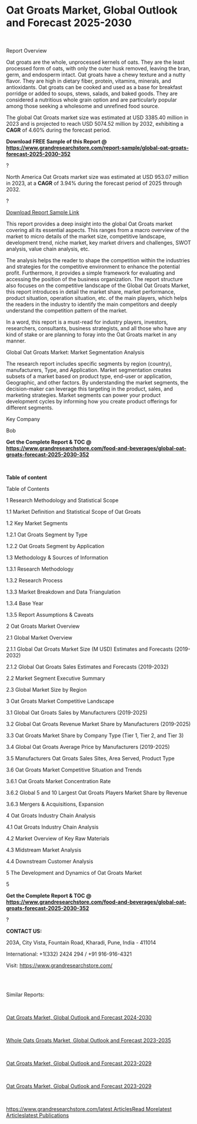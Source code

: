 <h1>Oat Groats Market, Global Outlook and Forecast 2025-2030</h1><br/><p>Report Overview</p>
 
 
 
 <p>Oat groats are the whole, unprocessed kernels of oats. They are the least processed form of oats, with only the outer husk removed, leaving the bran, germ, and endosperm intact. Oat groats have a chewy texture and a nutty flavor. They are high in dietary fiber, protein, vitamins, minerals, and antioxidants. Oat groats can be cooked and used as a base for breakfast porridge or added to soups, stews, salads, and baked goods. They are considered a nutritious whole grain option and are particularly popular among those seeking a wholesome and unrefined food source.</p>
 
 
 
 <p>The global Oat Groats market size was estimated at USD 3385.40 million in 2023 and is projected to reach USD 5074.52 million by 2032, exhibiting a <strong>CAGR</strong> of 4.60% during the forecast period.</p>
 
 
 
 <div><b>Download FREE Sample of this Report @ <a href="https://www.grandresearchstore.com/report-sample/global-oat-groats-forecast-2025-2030-352">https://www.grandresearchstore.com/report-sample/global-oat-groats-forecast-2025-2030-352</a></b></div>
 
 
 
 <p>? </p>
 
 
 
 <p>North America Oat Groats market size was estimated at USD 953.07 million in 2023, at a <strong>CAGR</strong> of 3.94% during the forecast period of 2025 through 2032.</p>
 
 
 
 <p>? </p>
 
 
 
 <p><a href="https://www.grandresearchstore.com/mr-admin/report-sample/global-oat-groats-forecast-2025-2030-352">Download Report Sample Link</a></p>
 
 
 
 <p>This report provides a deep insight into the global Oat Groats market covering all its essential aspects. This ranges from a macro overview of the market to micro details of the market size, competitive landscape, development trend, niche market, key market drivers and challenges, SWOT analysis, value chain analysis, etc.</p>
 
 
 
 <p>The analysis helps the reader to shape the competition within the industries and strategies for the competitive environment to enhance the potential profit. Furthermore, it provides a simple framework for evaluating and accessing the position of the business organization. The report structure also focuses on the competitive landscape of the Global Oat Groats Market, this report introduces in detail the market share, market performance, product situation, operation situation, etc. of the main players, which helps the readers in the industry to identify the main competitors and deeply understand the competition pattern of the market.</p>
 
 
 
 <p>In a word, this report is a must-read for industry players, investors, researchers, consultants, business strategists, and all those who have any kind of stake or are planning to foray into the Oat Groats market in any manner.</p>
 
 
 
 <p>Global Oat Groats Market: Market Segmentation Analysis</p>
 
 
 
 <p>The research report includes specific segments by region (country), manufacturers, Type, and Application. Market segmentation creates subsets of a market based on product type, end-user or application, Geographic, and other factors. By understanding the market segments, the decision-maker can leverage this targeting in the product, sales, and marketing strategies. Market segments can power your product development cycles by informing how you create product offerings for different segments.</p>
 
 
 
 <p>Key Company</p>
 
 
 
 <p>Bob</p>
 
 
 
 <div><b>Get the Complete Report & TOC @ <a href="https://www.grandresearchstore.com/food-and-beverages/global-oat-groats-forecast-2025-2030-352">https://www.grandresearchstore.com/food-and-beverages/global-oat-groats-forecast-2025-2030-352</a></b></div>
 
 
 
 <p><br />
 
 <b>Table of content</b></p>
 
 
 
 <p>Table of Contents<br />
 
 1 Research Methodology and Statistical Scope<br />
 
 1.1 Market Definition and Statistical Scope of Oat Groats<br />
 
 1.2 Key Market Segments<br />
 
 1.2.1 Oat Groats Segment by Type<br />
 
 1.2.2 Oat Groats Segment by Application<br />
 
 1.3 Methodology & Sources of Information<br />
 
 1.3.1 Research Methodology<br />
 
 1.3.2 Research Process<br />
 
 1.3.3 Market Breakdown and Data Triangulation<br />
 
 1.3.4 Base Year<br />
 
 1.3.5 Report Assumptions & Caveats<br />
 
 2 Oat Groats Market Overview<br />
 
 2.1 Global Market Overview<br />
 
 2.1.1 Global Oat Groats Market Size (M USD) Estimates and Forecasts (2019-2032)<br />
 
 2.1.2 Global Oat Groats Sales Estimates and Forecasts (2019-2032)<br />
 
 2.2 Market Segment Executive Summary<br />
 
 2.3 Global Market Size by Region<br />
 
 3 Oat Groats Market Competitive Landscape<br />
 
 3.1 Global Oat Groats Sales by Manufacturers (2019-2025)<br />
 
 3.2 Global Oat Groats Revenue Market Share by Manufacturers (2019-2025)<br />
 
 3.3 Oat Groats Market Share by Company Type (Tier 1, Tier 2, and Tier 3)<br />
 
 3.4 Global Oat Groats Average Price by Manufacturers (2019-2025)<br />
 
 3.5 Manufacturers Oat Groats Sales Sites, Area Served, Product Type<br />
 
 3.6 Oat Groats Market Competitive Situation and Trends<br />
 
 3.6.1 Oat Groats Market Concentration Rate<br />
 
 3.6.2 Global 5 and 10 Largest Oat Groats Players Market Share by Revenue<br />
 
 3.6.3 Mergers & Acquisitions, Expansion<br />
 
 4 Oat Groats Industry Chain Analysis<br />
 
 4.1 Oat Groats Industry Chain Analysis<br />
 
 4.2 Market Overview of Key Raw Materials<br />
 
 4.3 Midstream Market Analysis<br />
 
 4.4 Downstream Customer Analysis<br />
 
 5 The Development and Dynamics of Oat Groats Market<br />
 
 5</p>
 
 
 
 <div><b>Get the Complete Report & TOC @ <a href="https://www.grandresearchstore.com/food-and-beverages/global-oat-groats-forecast-2025-2030-352">https://www.grandresearchstore.com/food-and-beverages/global-oat-groats-forecast-2025-2030-352</a></b></div>
 
 
 
 <p>? </p>
 
 
 
 <p><b>CONTACT US:</b><br />
 
 203A, City Vista, Fountain Road, Kharadi, Pune, India - 411014<br />
 
 International: +1(332) 2424 294 / +91 916-916-4321<br />
 
 Visit: <a href="https://www.grandresearchstore.com/">https://www.grandresearchstore.com/</a><br />
 
 <br />
 
 <br />
 
 Similar Reports:<br />
 
 <br />
 
 <a href="https://www.grandresearchstore.com/food-and-beverages/global-oat-groats-forecast-2024-2030-105">Oat Groats Market, Global Outlook and Forecast 2024-2030</a><br />
 
 <br />
 
 <a href="https://www.grandresearchstore.com/food-and-beverages/global-whole-oats-groats-forecast-2023-2035-299">Whole Oats Groats Market, Global Outlook and Forecast 2023-2035</a><br />
 
 <br />
 
 <a href="https://www.grandresearchstore.com/food-and-beverages/global-oat-groats-forecast-2023-2029-160">Oat Groats Market, Global Outlook and Forecast 2023-2029</a><br />
 
 <br />
 
 <a href="https://www.grandresearchstore.com/food-and-beverages/global-oat-groats-forecast-2023-2029-784">Oat Groats Market, Global Outlook and Forecast 2023-2029</a><br />
 
 <br />
 
 <a href="https://gyeongbokgung.com">https://www.grandresearchstore.com/</a><a href="https://hallyeomaritime.com">latest Articles</a><a href="https://jingwansa.com">Read More</a><a href="https://nguoiviet.jp/">latest Articles</a><a href="https://www.intelmarketresearch.com/">latest Publications</a></p>